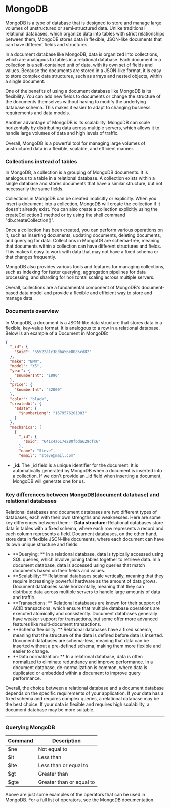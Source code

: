 # MongoDB

MongoDB is a type of database that is designed to store and manage large volumes of unstructured or semi-structured
data.
Unlike traditional relational databases, which organize data into tables with strict relationships between them, MongoDB
stores data in flexible, JSON-like documents that can have different fields and structures.

In a document database like MongoDB, data is organized into collections, which are analogous to tables in a relational
database. Each document in a collection is a self-contained unit of data, with its own set of fields and values. Because
the documents are stored in a JSON-like format, it is easy to store complex data structures, such as arrays and nested
objects, within a single document.

One of the benefits of using a document database like MongoDB is its flexibility. You can add new fields to documents
or change the structure of the documents themselves without having to modify the underlying database schema. This makes
it easier to adapt to changing business requirements and data models.

Another advantage of MongoDB is its scalability. MongoDB can scale horizontally by distributing data across multiple
servers, which allows it to handle large volumes of data and high levels of traffic.

Overall, MongoDB is a powerful tool for managing large volumes of unstructured data in a flexible, scalable, and
efficient manner.

### Collections instead of tables

In MongoDB, a collection is a grouping of MongoDB documents. It is analogous to a table in a relational database.
A collection exists within a single database and stores documents that have a similar structure, but not necessarily
the same fields.

Collections in MongoDB can be created implicitly or explicitly. When you insert a document into a collection,
MongoDB will create the collection if it doesn't already exist. You can also create a collection explicitly using the
createCollection() method or by using the shell command "db.createCollection()".

Once a collection has been created, you can perform various operations on it, such as inserting documents, updating
documents, deleting documents, and querying for data. Collections in MongoDB are schema-free, meaning that documents
within a collection can have different structures and fields. This makes it easy to work with data that may not have a
fixed schema or that changes frequently.

MongoDB also provides various tools and features for managing collections, such as indexing for faster querying,
aggregation pipelines for data processing, and sharding for horizontal scaling across multiple servers.

Overall, collections are a fundamental component of MongoDB's document-based data model and provide a flexible and
efficient way to store and manage data.

### Documents overview

In MongoDB, a document is a JSON-like data structure that stores data in a flexible, key-value format. It is analogous
to a row in a relational database. Below is an example of a Document in MongoDB:

```JSON
{
  "_id": {
    "$oid": "65522a1c38dba56e80d5cd82"
  },
  "make": "BMW",
  "model": "X5",
  "year": {
    "$numberInt": "1890"
  },
  "price": {
    "$numberInt": "32000"
  },
  "color": "black",
  "createdAt": {
    "$date": {
      "$numberLong": "1679576201083"
    }
  },
  "mechanics": [
    {
      "_id": {
        "$oid": "641c4a617e280fbda629dfc6"
      },
      "name": "Steve",
      "email": "steve@mail.com"

```

- **_id:** The _id field is a unique identifier for the document. It is automatically generated by MongoDB when a
  document is inserted into a collection. If we don't provide an _id field when inserting a document, MongoDB will
  generate one for us.

### Key differences between MongoDB(document database) and relational databases

Relational databases and document databases are two different types of databases, each with their own strengths and
weaknesses. Here are some key differences between them: - **Data structure:** Relational databases store data in tables
with a fixed schema, where each row represents a record
and each column represents a field. Document databases, on the other hand, store data in flexible JSON-like documents,
where each document can have its own unique structure and fields.

- **Querying: ** In a relational database, data is typically accessed using SQL queries, which involve joining tables
  together to retrieve data. In a document database, data is accessed using queries that match documents based on their
  fields and values.
- **Scalability: ** Relational databases scale vertically, meaning that they require increasingly powerful hardware as
  the amount of data grows. Document databases scale horizontally, meaning that they can distribute data across multiple
  servers to handle large amounts of data and traffic.
- **Transactions: ** Relational databases are known for their support of ACID transactions, which ensure that multiple
  database operations are executed atomically and consistently. Document databases generally have weaker support for
  transactions, but some offer more advanced features like multi-document transactions.
- **Schema flexibility: ** Relational databases have a fixed schema, meaning that the structure of the data is defined
  before data is inserted. Document databases are schema-less, meaning that data can be inserted without a pre-defined
  schema, making them more flexible and easier to change.
- **Data normalization: ** In a relational database, data is often normalized to eliminate redundancy and improve
  performance. In a document database, de-normalization is common, where data is duplicated or embedded within a document
  to improve query performance.

Overall, the choice between a relational database and a document database depends on the specific requirements of your
application. If your data has a fixed schema and requires complex queries, a relational database may be the best choice.
If your data is flexible and requires high scalability, a document database may be more suitable.

***

### Querying MongoDB

| Command | Description              |
|---------|--------------------------|
| $ne     | Not equal to             |
| $lt     | Less than                |
| $lte    | Less than or equal to    |
| $gt     | Greater than             |
| $gte    | Greater than or equal to |

Above are just some examples of the operators that can be used in MongoDB. For a full list of operators, see the
MongoDB documentation.